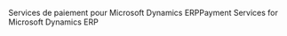 <span data-ttu-id="e06c0-101">Services de paiement pour Microsoft Dynamics ERP</span><span class="sxs-lookup"><span data-stu-id="e06c0-101">Payment Services for Microsoft Dynamics ERP</span></span>